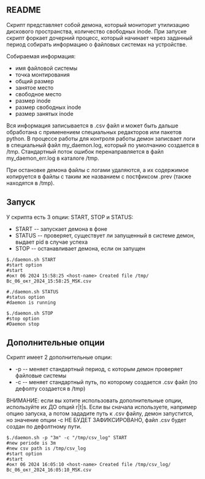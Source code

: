 ## README

Скрипт представляет собой демона, который мониторит утилизацию дискового пространства, количество свободных inode.
При запуске скрипт форкает дочерний процесс, который начинает через заданный период собирать информацию о файловых системах на устройстве.

Собираемая информация:
* имя файловой системы
* точка монтирования
* общий размер
* занятое место
* свободное место
* размер inode
* размер свободных inode
* размер занятых inode

Вся информация записывается в .csv файл и может быть дальше обработана с применением специальных редакторов или пакетов python.
В процессе работы для контроля работы демон записвает логи в специальный файл my_daemon.log, который по умолчанию создается в /tmp.
Стандартный поток ошибок перенаправляется в файл my_daemon_err.log в каталоге /tmp.

При остановке демона файлы с логами удаляются, а их содержимое копируется в файлы с таким же названием с постфиксом .prev (также находятся в /tmp).

## Запуск

У скрипта есть 3 опции: START, STOP и STATUS:
* START -- запускает демона в фоне
* STATUS -- проверяет, существует ли запущенный в системе демон, выдает pid в случае успеха
* STOP -- останавливает демона, если он запущен

```
$./daemon.sh START
#start option
#start
#окт 06 2024 15:58:25 <host-name> Created file /tmp/Вс_06_окт_2024_15:58:25_MSK.csv
```

```
#./daemon.sh STATUS
#status option
#daemon is running
```

```
$./daemon.sh STOP
#stop option
#Daemon stop
```

## Дополнительные опции

Скрипт имеет 2 дополнительные опции:
* -p -- меняет стандартный период, с которым демон проверяет файловые системы
* -c -- меняет стандартный путь, по которому создается .csv файл (по дефолту создается в /tmp)

ВНИМАНИЕ: если вы хотите использовать дополнительные опции, используйте их ДО опций r|t|s. Если вы сначала используете,
например опцию запуска, а потом зададите путь к .csv файлу, демон запустится, но значение опции -c НЕ БУДЕТ ЗАФИКСИРОВАНО, файл
.csv будет создан по дефолтному пути.

```
$./daemon.sh -p "3m" -c "/tmp/csv_log" START
#new periode is 3m
#new csv path is /tmp/csv_log
#start option
#start
#окт 06 2024 16:05:10 <host-name> Created file /tmp/csv_log/Вс_06_окт_2024_16:05:10_MSK.csv
```